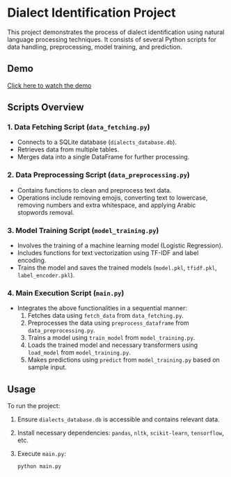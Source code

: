 # Dialect Identification Project

This project demonstrates the process of dialect identification using natural language processing techniques. It consists of several Python scripts for data handling, preprocessing, model training, and prediction.

## Demo 
 [Click here to watch the demo](https://renderapp-nlp.onrender.com/) <!-- Replace with the actual link to the demo -->


## Scripts Overview

### 1. Data Fetching Script (`data_fetching.py`)

- Connects to a SQLite database (`dialects_database.db`).
- Retrieves data from multiple tables.
- Merges data into a single DataFrame for further processing.

### 2. Data Preprocessing Script (`data_preprocessing.py`)

- Contains functions to clean and preprocess text data.
- Operations include removing emojis, converting text to lowercase, removing numbers and extra whitespace, and applying Arabic stopwords removal.

### 3. Model Training Script (`model_training.py`)

- Involves the training of a machine learning model (Logistic Regression).
- Includes functions for text vectorization using TF-IDF and label encoding.
- Trains the model and saves the trained models (`model.pkl`, `tfidf.pkl`, `label_encoder.pkl`).

### 4. Main Execution Script (`main.py`)

- Integrates the above functionalities in a sequential manner:
  1. Fetches data using `fetch_data` from `data_fetching.py`.
  2. Preprocesses the data using `preprocess_dataframe` from `data_preprocessing.py`.
  3. Trains a model using `train_model` from `model_training.py`.
  4. Loads the trained model and necessary transformers using `load_model` from `model_training.py`.
  5. Makes predictions using `predict` from `model_training.py` based on sample input.

## Usage

To run the project:

1. Ensure `dialects_database.db` is accessible and contains relevant data.
2. Install necessary dependencies: `pandas`, `nltk`, `scikit-learn`, `tensorflow`, etc.
3. Execute `main.py`:

   ```bash
   python main.py
